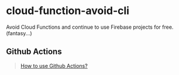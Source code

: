 # cloud-function-avoid-cli
Avoid Cloud Functions and continue to use Firebase projects for free.  (fantasy...)


## Github Actions
> [How to use Github Actions?](https://developer.yukimonkey.com/article/20200422/)

